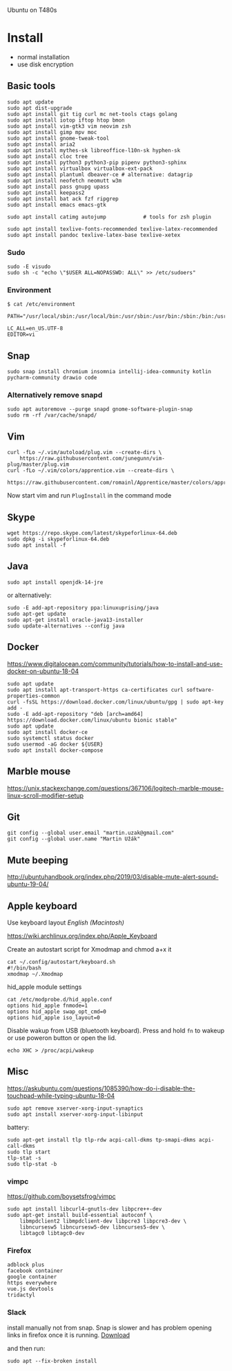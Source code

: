 Ubuntu on T480s

# Install
* normal installation
* use disk encryption

## Basic tools

    sudo apt update
    sudo apt dist-upgrade
    sudo apt install git tig curl mc net-tools ctags golang 
    sudo apt install iotop iftop htop bmon
    sudo apt install vim-gtk3 vim neovim zsh 
    sudo apt install gimp mpv moc
    sudo apt install gnome-tweak-tool
    sudo apt install aria2
    sudo apt install mythes-sk libreoffice-l10n-sk hyphen-sk
    sudo apt install cloc tree 
    sudo apt install python3 python3-pip pipenv python3-sphinx
    sudo apt install virtualbox virtualbox-ext-pack
    sudo apt install plantuml dbeaver-ce # alternative: datagrip
    sudo apt install neofetch neomutt w3m
    sudo apt install pass gnupg upass
    sudo apt install keepass2
    sudo apt install bat ack fzf ripgrep
    sudo apt install emacs emacs-gtk
    
    sudo apt install catimg autojump            # tools for zsh plugin 

    sudo apt install texlive-fonts-recommended texlive-latex-recommended 
    sudo apt install pandoc texlive-latex-base texlive-xetex

### Sudo

    sudo -E visudo
    sudo sh -c "echo \"$USER ALL=NOPASSWD: ALL\" >> /etc/sudoers"

### Environment

    $ cat /etc/environment

    PATH="/usr/local/sbin:/usr/local/bin:/usr/sbin:/usr/bin:/sbin:/bin:/usr/games:/usr/local/games"

    LC_ALL=en_US.UTF-8
    EDITOR=vi

## Snap

    sudo snap install chromium insomnia intellij-idea-community kotlin pycharm-community drawio code

### Alternatively remove snapd

	sudo apt autoremove --purge snapd gnome-software-plugin-snap
	sudo rm -rf /var/cache/snapd/

## Vim

    curl -fLo ~/.vim/autoload/plug.vim --create-dirs \ 
        https://raw.githubusercontent.com/junegunn/vim-plug/master/plug.vim
    curl -fLo ~/.vim/colors/apprentice.vim --create-dirs \
        https://raw.githubusercontent.com/romainl/Apprentice/master/colors/apprentice.vim

Now start vim  and run `PlugInstall` in the command mode 


## Skype

    wget https://repo.skype.com/latest/skypeforlinux-64.deb
    sudo dpkg -i skypeforlinux-64.deb
    sudo apt install -f

## Java

    sudo apt install openjdk-14-jre

or alternatively:

    sudo -E add-apt-repository ppa:linuxuprising/java
    sudo apt-get update
    sudo apt-get install oracle-java13-installer
    sudo update-alternatives --config java

## Docker
https://www.digitalocean.com/community/tutorials/how-to-install-and-use-docker-on-ubuntu-18-04

    sudo apt update
    sudo apt install apt-transport-https ca-certificates curl software-properties-common
    curl -fsSL https://download.docker.com/linux/ubuntu/gpg | sudo apt-key add -
    sudo -E add-apt-repository "deb [arch=amd64] https://download.docker.com/linux/ubuntu bionic stable"
    sudo apt update
    sudo apt install docker-ce
    sudo systemctl status docker
    sudo usermod -aG docker ${USER}
    sudo apt install docker-compose

## Marble mouse

https://unix.stackexchange.com/questions/367106/logitech-marble-mouse-linux-scroll-modifier-setup

## Git

    git config --global user.email "martin.uzak@gmail.com"
    git config --global user.name "Martin Užák"

## Mute beeping

http://ubuntuhandbook.org/index.php/2019/03/disable-mute-alert-sound-ubuntu-19-04/

## Apple keyboard
Use keyboard layout _English (Macintosh)_

https://wiki.archlinux.org/index.php/Apple_Keyboard

Create an autostart script for Xmodmap and chmod a+x it

    cat ~/.config/autostart/keyboard.sh
    #!/bin/bash
    xmodmap ~/.Xmodmap

hid\_apple module settings

    cat /etc/modprobe.d/hid_apple.conf    
    options hid_apple fnmode=1
    options hid_apple swap_opt_cmd=0
    options hid_apple iso_layout=0
    

Disable wakup from USB (bluetooth keyboard). Press and hold ``fn`` to wakeup or
use poweron button or open the lid.

    echo XHC > /proc/acpi/wakeup

## Misc

https://askubuntu.com/questions/1085390/how-do-i-disable-the-touchpad-while-typing-ubuntu-18-04

    sudo apt remove xserver-xorg-input-synaptics
    sudo apt install xserver-xorg-input-libinput

battery:

    sudo apt-get install tlp tlp-rdw acpi-call-dkms tp-smapi-dkms acpi-call-dkms
    sudo tlp start
    tlp-stat -s
    sudo tlp-stat -b
    
### vimpc

https://github.com/boysetsfrog/vimpc

    sudo apt install libcurl4-gnutls-dev libpcre++-dev 
    sudo apt-get install build-essential autoconf \
        libmpdclient2 libmpdclient-dev libpcre3 libpcre3-dev \
        libncursesw5 libncursesw5-dev libncurses5-dev \
        libtagc0 libtagc0-dev
        
### Firefox

    adblock plus
    facebook container
    google container
    https everywhere
    vue.js devtools
    tridactyl
    
### Slack 

install manually not from snap. Snap is slower and has problem opening links in firefox once it is running. [Download](https://slack.com/intl/en-cz/downloads/instructions/ubuntu)

and then run:

    sudo apt --fix-broken install
